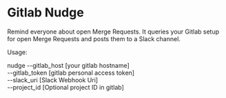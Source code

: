 # Gitlab Nudge

Remind everyone about open Merge Requests. It queries your Gitlab setup for open Merge Requests and posts them to a Slack channel.

Usage:

nudge   --gitlab_host [your gitlab hostname] \
        --gitlab_token [gitlab personal access token] \
        --slack_uri [Slack Webhook Uri] \
        --project_id [Optional project ID in gitlab]

